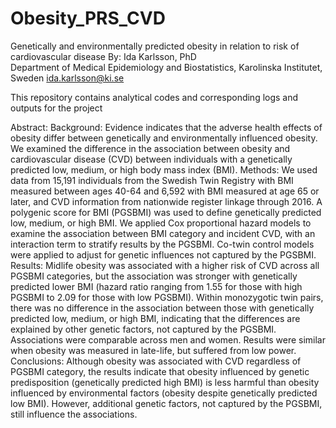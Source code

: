 # Obesity_PRS_CVD

Genetically and environmentally predicted obesity in relation to risk of cardiovascular disease
By: Ida Karlsson, PhD  
Department of Medical Epidemiology and Biostatistics, Karolinska Institutet, Sweden
ida.karlsson@ki.se 

This repository contains analytical codes and corresponding logs and outputs for the project

Abstract: 
Background: Evidence indicates that the adverse health effects of obesity differ between genetically and environmentally influenced obesity. We examined the difference in the association between obesity and cardiovascular disease (CVD) between individuals with a genetically predicted low, medium, or high body mass index (BMI). 
Methods: We used data from 15,191 individuals from the Swedish Twin Registry with BMI measured between ages 40-64 and 6,592 with BMI measured at age 65 or later, and CVD information from nationwide register linkage through 2016. A polygenic score for BMI (PGSBMI) was used to define genetically predicted low, medium, or high BMI. We applied Cox proportional hazard models to examine the association between BMI category and incident CVD, with an interaction term to stratify results by the PGSBMI. Co-twin control models were applied to adjust for genetic influences not captured by the PGSBMI.
Results: Midlife obesity was associated with a higher risk of CVD across all PGSBMI categories, but the association was stronger with genetically predicted lower BMI (hazard ratio ranging from 1.55 for those with high PGSBMI to 2.09 for those with low PGSBMI). Within monozygotic twin pairs, there was no difference in the association between those with genetically predicted low, medium, or high BMI, indicating that the differences are explained by other genetic factors, not captured by the PGSBMI. Associations were comparable across men and women. Results were similar when obesity was measured in late-life, but suffered from low power.
Conclusions: Although obesity was associated with CVD regardless of PGSBMI category, the results indicate that obesity influenced by genetic predisposition (genetically predicted high BMI) is less harmful than obesity influenced by environmental factors (obesity despite genetically predicted low BMI). However, additional genetic factors, not captured by the PGSBMI, still influence the associations.
